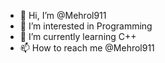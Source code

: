- 👋 Hi, I’m @Mehrol911
- 👀 I’m interested in Programming
- 🌱 I’m currently learning C++
- 📫 How to reach me @Mehrol911

<!---
Mehrol911/Mehrol911 is a ✨ special ✨ repository because its `README.md` (this file) appears on your GitHub profile.
You can click the Preview link to take a look at your changes.
--->
